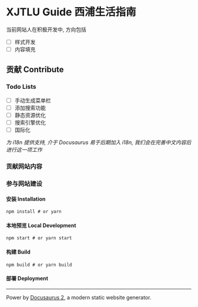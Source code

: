 # XJTLU Guide 西浦生活指南

当前网站人在积极开发中, 方向包括
- [ ] 样式开发
- [ ] 内容填充

## 贡献 Contribute
### Todo Lists
- [ ] 手动生成菜单栏
- [ ] 添加搜索功能
- [ ] 静态资源优化
- [ ] 搜索引擎优化
- [ ] 国际化

*为 i18n 提供支持, 介于 Docusaurus 易于后期加入 i18n, 我们会在完善中文内容后进行这一项工作*

### 贡献网站内容


### 参与网站建设 

#### 安装 Installation

```shell
npm install # or yarn
```

#### 本地预览 Local Development

```shell
npm start # or yarn start
```

#### 构建 Build

```shell
npm build # or yarn build
```


#### 部署 Deployment


-----

Power by [Docusaurus 2](https://docusaurus.io/), a modern static website generator.